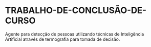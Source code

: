 # TRABALHO-DE-CONCLUSÃO-DE-CURSO
Agente para detecção de pessoas utilizando técnicas de Inteligência Artificial através de termografia para tomada de decisão.
